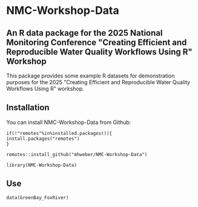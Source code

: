 # NMC-Workshop-Data

## An R data package for the 2025 National Monitoring Conference "Creating Efficient and Reproducible Water Quality Workflows Using R" Workshop

This package provides some example R datasets for demonstration purposes for the 2025 "Creating Efficient and Reproducible Water Quality Workflows Using R" workshop.

## Installation

You can install NMC-Workshop-Data from Github:

```{r}
if(!"remotes"%in%installed.packages()){
install.packages("remotes")
}

remotes::install_github("mhweber/NMC-Workshop-Data")

library(NMC-Workshop-Data)
```

## Use

```{r}
data(GreenBay_FoxRiver)
```

